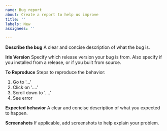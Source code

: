 ```yaml
---
name: Bug report
about: Create a report to help us improve
title: ''
labels: New
assignees: ''

---
```


**Describe the bug**
A clear and concise description of what the bug is.

**Iris Version**
Specify which release version your bug is from. Also specify if you installed from a release, or if you built from source.

**To Reproduce**
Steps to reproduce the behavior:
1. Go to '...'
2. Click on '....'
3. Scroll down to '....'
4. See error

**Expected behavior**
A clear and concise description of what you expected to happen.

**Screenshots**
If applicable, add screenshots to help explain your problem.
